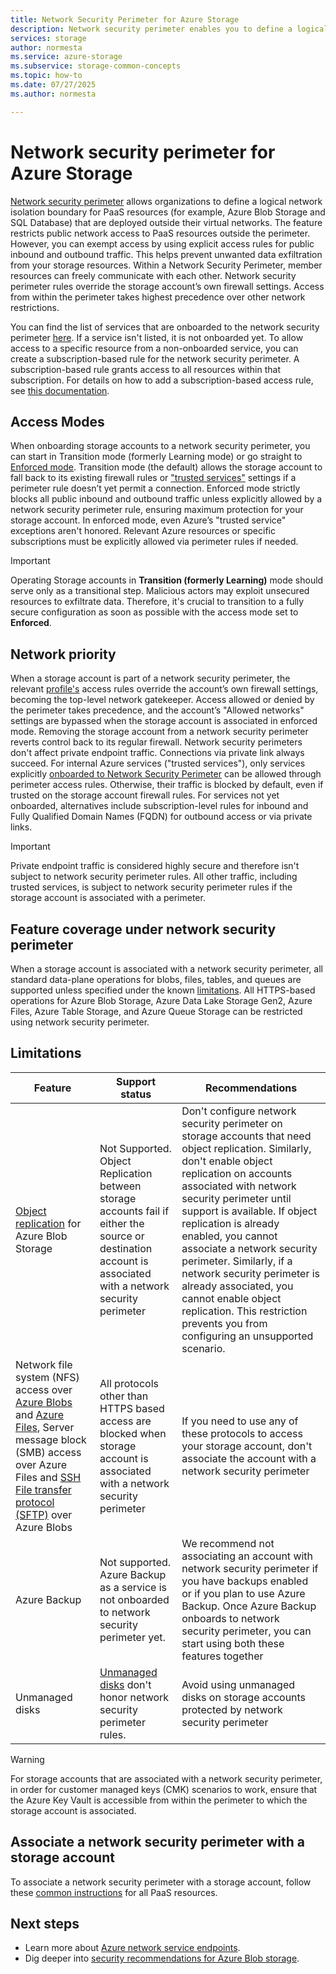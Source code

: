 ```yaml
---
title: Network Security Perimeter for Azure Storage
description: Network security perimeter enables you to define a logical network isolation boundary for PaaS resources that are deployed outside your virtual networks. 
services: storage
author: normesta
ms.service: azure-storage
ms.subservice: storage-common-concepts
ms.topic: how-to
ms.date: 07/27/2025
ms.author: normesta

---
```


# Network security perimeter for Azure Storage

[Network security perimeter](../../private-link/network-security-perimeter-concepts.md) allows organizations to define a logical network isolation boundary for PaaS resources (for example, Azure Blob Storage and SQL Database) that are deployed outside their virtual networks. The feature restricts public network access to PaaS resources outside the perimeter. However, you can exempt access by using explicit access rules for public inbound and outbound traffic. This helps prevent unwanted data exfiltration from your storage resources. Within a Network Security Perimeter, member resources can freely communicate with each other. Network security perimeter rules override the storage account’s own firewall settings. Access from within the perimeter takes highest precedence over other network restrictions.

You can find the list of services that are onboarded to the network security perimeter [here](../../private-link/network-security-perimeter-concepts.md#onboarded-private-link-resources). If a service isn't listed, it is not onboarded yet. To allow access to a specific resource from a non-onboarded service, you can create a subscription-based rule for the network security perimeter. A subscription-based rule grants access to all resources within that subscription. For details on how to add a subscription-based access rule, see [this documentation](/rest/api/networkmanager/nsp-access-rules/create-or-update).

## Access Modes

When onboarding storage accounts to a network security perimeter, you can start in Transition mode (formerly Learning mode) or go straight to [Enforced mode](../../private-link/network-security-perimeter-transition.md#access-mode-configuration-point-on-resource-associations). Transition mode (the default) allows the storage account to fall back to its existing firewall rules or ["trusted services"](https://learn.microsoft.com/azure/storage/common/storage-network-security?tabs=azure-portal#exceptions-for-trusted-azure-services) settings if a perimeter rule doesn’t yet permit a connection. Enforced mode strictly blocks all public inbound and outbound traffic unless explicitly allowed by a network security perimeter rule, ensuring maximum protection for your storage account. In enforced mode, even Azure’s "trusted service" exceptions aren't honored. Relevant Azure resources or specific subscriptions must be explicitly allowed via perimeter rules if needed.

> [!IMPORTANT]
> Operating Storage accounts in **Transition (formerly Learning)** mode should serve only as a transitional step. Malicious actors may exploit unsecured resources to exfiltrate data. Therefore, it's crucial to transition to a fully secure configuration as soon as possible with the access mode set to **Enforced**.
>

## Network priority
When a storage account is part of a network security perimeter, the relevant [profile's](../../private-link/network-security-perimeter-concepts.md#components-of-a-network-security-perimeter) access rules override the account’s own firewall settings, becoming the top-level network gatekeeper. Access allowed or denied by the perimeter takes precedence, and the account’s "Allowed networks" settings are bypassed when the storage account is associated in enforced mode. Removing the storage account from a network security perimeter reverts control back to its regular firewall. Network security perimeters don't affect private endpoint traffic. Connections via private link always succeed. For internal Azure services ("trusted services"), only services explicitly [onboarded to Network Security Perimeter](../../private-link/network-security-perimeter-concepts.md#onboarded-private-link-resources) can be allowed through perimeter access rules. Otherwise, their traffic is blocked by default, even if trusted on the storage account firewall rules. For services not yet onboarded, alternatives include subscription-level rules for inbound and Fully Qualified Domain Names (FQDN) for outbound access or via private links.

> [!IMPORTANT]
> Private endpoint traffic is considered highly secure and therefore isn't subject to network security perimeter rules. All other traffic, including trusted services, is subject to network security perimeter rules if the storage account is associated with a perimeter.

## Feature coverage under network security perimeter
When a storage account is associated with a network security perimeter, all standard data-plane operations for blobs, files, tables, and queues are supported unless specified under the known [limitations](#limitations). All HTTPS-based operations for Azure Blob Storage, Azure Data Lake Storage Gen2, Azure Files, Azure Table Storage, and Azure Queue Storage can be restricted using network security perimeter. 

## Limitations

| Feature | Support status| Recommendations |
|----------|----------|----------|
| [Object replication](../blobs/object-replication-overview.md) for Azure Blob Storage | Not Supported. Object Replication between storage accounts fail if either the source or destination account is associated with a network security perimeter | Don't configure network security perimeter on storage accounts that need object replication. Similarly, don't enable object replication on accounts associated with network security perimeter until support is available. If object replication is already enabled, you cannot associate a network security perimeter. Similarly, if a network security perimeter is already associated, you cannot enable object replication. This restriction prevents you from configuring an unsupported scenario. |
| Network file system (NFS) access over [Azure Blobs](../blobs/network-file-system-protocol-support.md) and [Azure Files](../files/files-nfs-protocol.md), Server message block (SMB) access over Azure Files and [SSH File transfer protocol (SFTP)](../blobs/secure-file-transfer-protocol-support.md) over Azure Blobs | All protocols other than HTTPS based access are blocked when storage account is associated with a network security perimeter | If you need to use any of these protocols to access your storage account, don't associate the account with a network security perimeter |
| Azure Backup | Not supported. Azure Backup as a service is not onboarded to network security perimeter yet. | We recommend not associating an account with network security perimeter if you have backups enabled or if you plan to use Azure Backup. Once Azure Backup onboards to network security perimeter, you can start using both these features together |
| Unmanaged disks | [Unmanaged disks](/azure/virtual-machines/unmanaged-disks-deprecation) don't honor network security perimeter rules. | Avoid using unmanaged disks on storage accounts protected by network security perimeter |


> [!WARNING]
> For storage accounts that are associated with a network security perimeter, in order for customer managed keys (CMK) scenarios to work, ensure that the Azure Key Vault is accessible from within the perimeter to which the storage account is associated.

## Associate a network security perimeter with a storage account

To associate a network security perimeter with a storage account, follow these [common instructions](../../private-link/network-security-perimeter-transition.md#moving-new-resources-into-network-security-perimeter) for all PaaS resources.

## Next steps

- Learn more about [Azure network service endpoints](../../virtual-network/virtual-network-service-endpoints-overview.md).
- Dig deeper into [security recommendations for Azure Blob storage](../blobs/security-recommendations.md).
